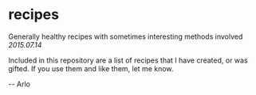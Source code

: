 # recipes
Generally healthy recipes with sometimes interesting methods involved  
*2015.07.14*

Included in this repository are a list of recipes that I have created, or was gifted. If you use them and 
like them, let me know. 

-- 
Arlo 

